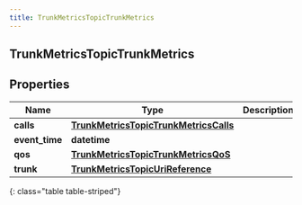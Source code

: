 ```yaml
---
title: TrunkMetricsTopicTrunkMetrics
---
```

## TrunkMetricsTopicTrunkMetrics

## Properties

|Name | Type | Description | Notes|
|------------ | ------------- | ------------- | -------------|
| **calls** | [**TrunkMetricsTopicTrunkMetricsCalls**](TrunkMetricsTopicTrunkMetricsCalls.html) |  | [optional] |
| **event_time** | **datetime** |  | [optional] |
| **qos** | [**TrunkMetricsTopicTrunkMetricsQoS**](TrunkMetricsTopicTrunkMetricsQoS.html) |  | [optional] |
| **trunk** | [**TrunkMetricsTopicUriReference**](TrunkMetricsTopicUriReference.html) |  | [optional] |
{: class="table table-striped"}


